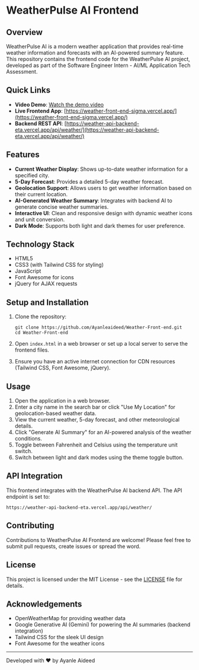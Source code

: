 # WeatherPulse AI Frontend

## Overview
WeatherPulse AI is a modern weather application that provides real-time weather information and forecasts with an AI-powered summary feature. This repository contains the frontend code for the WeatherPulse AI project, developed as part of the Software Engineer Intern - AI/ML Application Tech Assessment.

## Quick Links
- **Video Demo**: [Watch the demo video](https://youtube.com)
- **Live Frontend App**: [https://weather-front-end-sigma.vercel.app/](https://weather-front-end-sigma.vercel.app/)
- **Backend REST API**: [https://weather-api-backend-eta.vercel.app/api/weather/](https://weather-api-backend-eta.vercel.app/api/weather/)

## Features
- **Current Weather Display**: Shows up-to-date weather information for a specified city.
- **5-Day Forecast**: Provides a detailed 5-day weather forecast.
- **Geolocation Support**: Allows users to get weather information based on their current location.
- **AI-Generated Weather Summary**: Integrates with backend AI to generate concise weather summaries.
- **Interactive UI**: Clean and responsive design with dynamic weather icons and unit conversion.
- **Dark Mode**: Supports both light and dark themes for user preference.

## Technology Stack
- HTML5
- CSS3 (with Tailwind CSS for styling)
- JavaScript
- Font Awesome for icons
- jQuery for AJAX requests

## Setup and Installation
1. Clone the repository:
   ```
   git clone https://github.com/Ayanleaideed/Weather-Front-end.git
   cd Weather-Front-end
   ```

2. Open `index.html` in a web browser or set up a local server to serve the frontend files.

3. Ensure you have an active internet connection for CDN resources (Tailwind CSS, Font Awesome, jQuery).

## Usage
1. Open the application in a web browser.
2. Enter a city name in the search bar or click "Use My Location" for geolocation-based weather data.
3. View the current weather, 5-day forecast, and other meteorological details.
4. Click "Generate AI Summary" for an AI-powered analysis of the weather conditions.
5. Toggle between Fahrenheit and Celsius using the temperature unit switch.
6. Switch between light and dark modes using the theme toggle button.

## API Integration
This frontend integrates with the WeatherPulse AI backend API. The API endpoint is set to:
```
https://weather-api-backend-eta.vercel.app/api/weather/
```

## Contributing
Contributions to WeatherPulse AI Frontend are welcome! Please feel free to submit pull requests, create issues or spread the word.

## License
This project is licensed under the MIT License - see the [LICENSE](LICENSE) file for details.

## Acknowledgements
- OpenWeatherMap for providing weather data
- Google Generative AI (Gemini) for powering the AI summaries (backend integration)
- Tailwind CSS for the sleek UI design
- Font Awesome for the weather icons

---
Developed with ❤️ by Ayanle Aideed